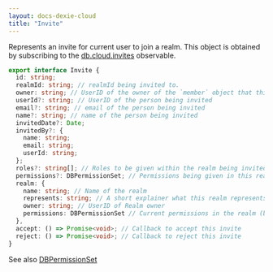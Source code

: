 ```yaml
---
layout: docs-dexie-cloud
title: "Invite"
---
```


Represents an invite for current user to join a realm. This object is obtained by subscribing to the [db.cloud.invites](dexie-cloud-addon#properties) observable.

```ts
export interface Invite {
  id: string;
  realmId: string; // realmId being invited to.
  owner: string; // UserID of the owner of the `member` object that this invite represents
  userId?: string; // UserID of the person being invited
  email?: string; // email of the person being invited
  name?: string; // name of the person being invited
  invitedDate?: Date;
  invitedBy?: {
    name: string;
    email: string;
    userId: string;
  };
  roles?: string[]; // Roles to be given within the realm being invited to, if accepted.
  permissions?: DBPermissionSet; // Permissions being given in this realm by the invite.
  realm: {
    name: string; // Name of the realm
    represents: string; // A short explainer what this realm represents, such as "a to-do list", "a project", etc.
    owner: string; // UserID of Realm owner
    permissions: DBPermissionSet // Current permissions in the realm (before accepting invite)
  },
  accept: () => Promise<void>; // Callback to accept this invite
  reject: () => Promise<void>; // Callback to reject this invite
}
```

See also [DBPermissionSet](DBPermissionSet)
